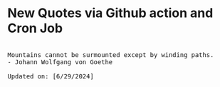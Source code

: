 # New Quotes via Github action and Cron Job

<pre>
<!-- #quote -->
Mountains cannot be surmounted except by winding paths.
- Johann Wolfgang von Goethe

Updated on: [6/29/2024]
<!-- #quoteEnd -->
</pre>

